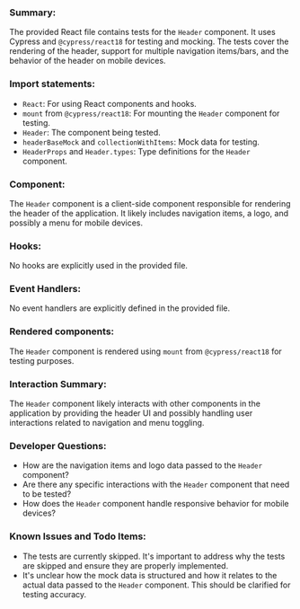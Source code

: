 ### Summary:
The provided React file contains tests for the `Header` component. It uses Cypress and `@cypress/react18` for testing and mocking. The tests cover the rendering of the header, support for multiple navigation items/bars, and the behavior of the header on mobile devices.

### Import statements:
- `React`: For using React components and hooks.
- `mount` from `@cypress/react18`: For mounting the `Header` component for testing.
- `Header`: The component being tested.
- `headerBaseMock` and `collectionWithItems`: Mock data for testing.
- `HeaderProps` and `Header.types`: Type definitions for the `Header` component.

### Component:
The `Header` component is a client-side component responsible for rendering the header of the application. It likely includes navigation items, a logo, and possibly a menu for mobile devices.

### Hooks:
No hooks are explicitly used in the provided file.

### Event Handlers:
No event handlers are explicitly defined in the provided file.

### Rendered components:
The `Header` component is rendered using `mount` from `@cypress/react18` for testing purposes.

### Interaction Summary:
The `Header` component likely interacts with other components in the application by providing the header UI and possibly handling user interactions related to navigation and menu toggling.

### Developer Questions:
- How are the navigation items and logo data passed to the `Header` component?
- Are there any specific interactions with the `Header` component that need to be tested?
- How does the `Header` component handle responsive behavior for mobile devices?

### Known Issues and Todo Items:
- The tests are currently skipped. It's important to address why the tests are skipped and ensure they are properly implemented.
- It's unclear how the mock data is structured and how it relates to the actual data passed to the `Header` component. This should be clarified for testing accuracy.